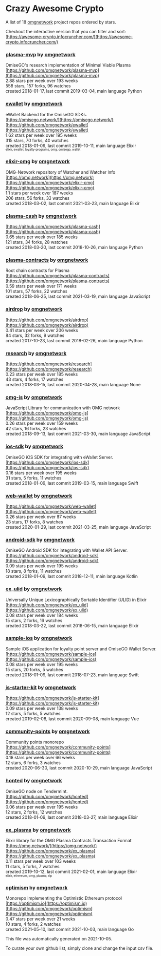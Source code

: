 # Crazy Awesome Crypto
A list of 18 [omgnetwork](https://github.com/omgnetwork) project repos ordered by stars.  

Checkout the interactive version that you can filter and sort: 
[https://awesome-crypto.infocruncher.com/](https://awesome-crypto.infocruncher.com/)  


### [plasma-mvp](https://github.com/omgnetwork/plasma-mvp) by [omgnetwork](https://github.com/omgnetwork)  
OmiseGO's research implementation of Minimal Viable Plasma  
[https://github.com/omgnetwork/plasma-mvp](https://github.com/omgnetwork/plasma-mvp)  
2.88 stars per week over 193 weeks  
558 stars, 157 forks, 96 watches  
created 2018-01-17, last commit 2019-03-04, main language Python  


### [ewallet](https://github.com/omgnetwork/ewallet) by [omgnetwork](https://github.com/omgnetwork)  
eWallet Backend for the OmiseGO SDKs.  
[https://omisego.network/](https://omisego.network/)  
[https://github.com/omgnetwork/ewallet](https://github.com/omgnetwork/ewallet)  
1.62 stars per week over 195 weeks  
315 stars, 70 forks, 40 watches  
created 2018-01-09, last commit 2019-10-11, main language Elixir  
<sub><sup>elixir, ewallet, loyalty-programs, omg, omisego, wallet</sup></sub>


### [elixir-omg](https://github.com/omgnetwork/elixir-omg) by [omgnetwork](https://github.com/omgnetwork)  
OMG-Network repository of Watcher and Watcher Info  
[https://omg.network](https://omg.network)  
[https://github.com/omgnetwork/elixir-omg](https://github.com/omgnetwork/elixir-omg)  
1.1 stars per week over 187 weeks  
206 stars, 56 forks, 33 watches  
created 2018-03-02, last commit 2021-03-23, main language Elixir  


### [plasma-cash](https://github.com/omgnetwork/plasma-cash) by [omgnetwork](https://github.com/omgnetwork)  
  
[https://github.com/omgnetwork/plasma-cash](https://github.com/omgnetwork/plasma-cash)  
0.65 stars per week over 185 weeks  
121 stars, 34 forks, 28 watches  
created 2018-03-20, last commit 2018-10-26, main language Python  


### [plasma-contracts](https://github.com/omgnetwork/plasma-contracts) by [omgnetwork](https://github.com/omgnetwork)  
Root chain contracts for Plasma  
[https://github.com/omgnetwork/plasma-contracts](https://github.com/omgnetwork/plasma-contracts)  
0.59 stars per week over 171 weeks  
101 stars, 57 forks, 22 watches  
created 2018-06-25, last commit 2021-03-19, main language JavaScript  


### [airdrop](https://github.com/omgnetwork/airdrop) by [omgnetwork](https://github.com/omgnetwork)  
  
[https://github.com/omgnetwork/airdrop](https://github.com/omgnetwork/airdrop)  
0.41 stars per week over 206 weeks  
84 stars, 32 forks, 9 watches  
created 2017-10-23, last commit 2018-02-26, main language Python  


### [research](https://github.com/omgnetwork/research) by [omgnetwork](https://github.com/omgnetwork)  
  
[https://github.com/omgnetwork/research](https://github.com/omgnetwork/research)  
0.23 stars per week over 185 weeks  
43 stars, 4 forks, 17 watches  
created 2018-03-15, last commit 2020-04-28, main language None  


### [omg-js](https://github.com/omgnetwork/omg-js) by [omgnetwork](https://github.com/omgnetwork)  
JavaScript Library for communication with OMG network  
[https://github.com/omgnetwork/omg-js](https://github.com/omgnetwork/omg-js)  
0.26 stars per week over 159 weeks  
42 stars, 16 forks, 23 watches  
created 2018-09-13, last commit 2021-03-30, main language JavaScript  


### [ios-sdk](https://github.com/omgnetwork/ios-sdk) by [omgnetwork](https://github.com/omgnetwork)  
OmiseGO iOS SDK for integrating with eWallet Server.  
[https://github.com/omgnetwork/ios-sdk](https://github.com/omgnetwork/ios-sdk)  
0.16 stars per week over 195 weeks  
31 stars, 5 forks, 11 watches  
created 2018-01-09, last commit 2019-03-15, main language Swift  


### [web-wallet](https://github.com/omgnetwork/web-wallet) by [omgnetwork](https://github.com/omgnetwork)  
  
[https://github.com/omgnetwork/web-wallet](https://github.com/omgnetwork/web-wallet)  
0.26 stars per week over 87 weeks  
23 stars, 17 forks, 8 watches  
created 2020-01-29, last commit 2021-03-25, main language JavaScript  


### [android-sdk](https://github.com/omgnetwork/android-sdk) by [omgnetwork](https://github.com/omgnetwork)  
OmiseGO Android SDK for integrating with Wallet API Server.  
[https://github.com/omgnetwork/android-sdk](https://github.com/omgnetwork/android-sdk)  
0.09 stars per week over 195 weeks  
18 stars, 8 forks, 11 watches  
created 2018-01-09, last commit 2018-12-11, main language Kotlin  


### [ex_ulid](https://github.com/omgnetwork/ex_ulid) by [omgnetwork](https://github.com/omgnetwork)  
Universally Unique Lexicographically Sortable Identifier (ULID) in Elixir  
[https://github.com/omgnetwork/ex_ulid](https://github.com/omgnetwork/ex_ulid)  
0.08 stars per week over 184 weeks  
15 stars, 2 forks, 16 watches  
created 2018-03-22, last commit 2018-06-15, main language Elixir  


### [sample-ios](https://github.com/omgnetwork/sample-ios) by [omgnetwork](https://github.com/omgnetwork)  
Sample iOS application for loyalty point server and OmiseGO Wallet Server.  
[https://github.com/omgnetwork/sample-ios](https://github.com/omgnetwork/sample-ios)  
0.08 stars per week over 195 weeks  
15 stars, 20 forks, 5 watches  
created 2018-01-09, last commit 2018-07-23, main language Swift  


### [js-starter-kit](https://github.com/omgnetwork/js-starter-kit) by [omgnetwork](https://github.com/omgnetwork)  
  
[https://github.com/omgnetwork/js-starter-kit](https://github.com/omgnetwork/js-starter-kit)  
0.09 stars per week over 138 weeks  
12 stars, 5 forks, 5 watches  
created 2019-02-08, last commit 2020-09-08, main language Vue  


### [community-points](https://github.com/omgnetwork/community-points) by [omgnetwork](https://github.com/omgnetwork)  
Community points monorepo  
[https://github.com/omgnetwork/community-points](https://github.com/omgnetwork/community-points)  
0.18 stars per week over 66 weeks  
12 stars, 6 forks, 3 watches  
created 2020-06-30, last commit 2020-10-29, main language JavaScript  


### [honted](https://github.com/omgnetwork/honted) by [omgnetwork](https://github.com/omgnetwork)  
OmiseGO node on Tendermint.  
[https://github.com/omgnetwork/honted](https://github.com/omgnetwork/honted)  
0.06 stars per week over 195 weeks  
12 stars, 2 forks, 12 watches  
created 2018-01-09, last commit 2018-03-27, main language Elixir  


### [ex_plasma](https://github.com/omgnetwork/ex_plasma) by [omgnetwork](https://github.com/omgnetwork)  
Elixir library for the OMG Plasma Contracts Transaction Format  
[https://omg.network/](https://omg.network/)  
[https://github.com/omgnetwork/ex_plasma](https://github.com/omgnetwork/ex_plasma)  
0.11 stars per week over 103 weeks  
11 stars, 5 forks, 7 watches  
created 2019-10-12, last commit 2021-02-01, main language Elixir  
<sub><sup>elixir, ethereum, omg, plasma, rlp</sup></sub>


### [optimism](https://github.com/omgnetwork/optimism) by [omgnetwork](https://github.com/omgnetwork)  
Monorepo implementing the Optimistic Ethereum protocol  
[https://optimism.io](https://optimism.io)  
[https://github.com/omgnetwork/optimism](https://github.com/omgnetwork/optimism)  
0.47 stars per week over 21 weeks  
10 stars, 4 forks, 2 watches  
created 2021-05-10, last commit 2021-10-03, main language Go  


This file was automatically generated on 2021-10-05.  

To curate your own github list, simply clone and change the input csv file.  